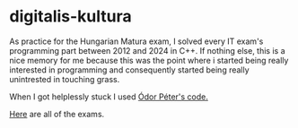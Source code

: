 # digitalis-kultura

As practice for the Hungarian Matura exam, I solved every IT exam's programming part between 2012 and 2024 in C++. If nothing else, this is a nice memory for me because this was the point where i started being really interested in programming and consequently started being really unintrested in touching grass.

When I got helplessly stuck I used [Ódor Péter's code.](https://mega.nz/file/H6BXgKob#L7i6VjT6AxiYmgRZBA350qtf6c5LJN1_qotTZDdTLeE)

[Here](https://www.oktatas.hu/kozneveles/erettsegi/feladatsorok) are all of the exams.
